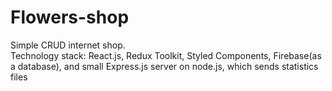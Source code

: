 # Flowers-shop
Simple CRUD internet shop.                                                                                                    																										
Technology stack: React.js, Redux Toolkit, Styled Components, Firebase(as a database), and small Express.js server on node.js, which sends statistics files
